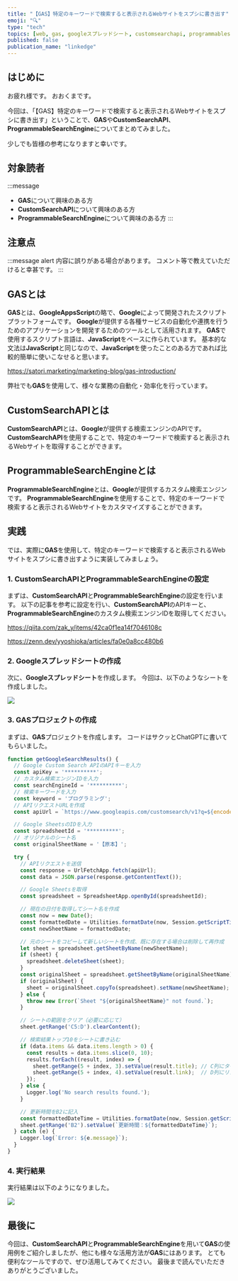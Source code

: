 ```yaml
---
title: "【GAS】特定のキーワードで検索すると表示されるWebサイトをスプシに書き出す"
emoji: "🔍"
type: "tech"
topics: [web, gas, googleスプレッドシート, customsearchapi, programmablesearchengine]
published: false
publication_name: "linkedge"
---
```


## はじめに

お疲れ様です。
おおくまです。

今回は、「【GAS】特定のキーワードで検索すると表示されるWebサイトをスプシに書き出す」ということで、**GAS**や**CustomSearchAPI**、**ProgrammableSearchEngine**についてまとめてみました。

少しでも皆様の参考になりますと幸いです。

## 対象読者

:::message
- **GAS**について興味のある方
- **CustomSearchAPI**について興味のある方
- **ProgrammableSearchEngine**について興味のある方
:::

## 注意点

:::message alert
内容に誤りがある場合があります。
コメント等で教えていただけると幸甚です。
:::

## GASとは
**GAS**とは、**GoogleAppsScript**の略で、**Google**によって開発されたスクリプトプラットフォームです。
**Google**が提供する各種サービスの自動化や連携を行うためのアプリケーションを開発するためのツールとして活用されます。
**GAS**で使用するスクリプト言語は、**JavaScript**をベースに作られています。
基本的な文法は**JavaScript**と同じなので、**JavaScript**を使ったことのある方であれば比較的簡単に使いこなせると思います。

https://satori.marketing/marketing-blog/gas-introduction/

弊社でも**GAS**を使用して、様々な業務の自動化・効率化を行っています。

## CustomSearchAPIとは
**CustomSearchAPI**とは、**Google**が提供する検索エンジンのAPIです。
**CustomSearchAPI**を使用することで、特定のキーワードで検索すると表示されるWebサイトを取得することができます。

## ProgrammableSearchEngineとは
**ProgrammableSearchEngine**とは、**Google**が提供するカスタム検索エンジンです。
**ProgrammableSearchEngine**を使用することで、特定のキーワードで検索すると表示されるWebサイトをカスタマイズすることができます。

## 実践
では、実際に**GAS**を使用して、特定のキーワードで検索すると表示されるWebサイトをスプシに書き出すように実装してみましょう。

### 1. **CustomSearchAPI**と**ProgrammableSearchEngine**の設定
まずは、**CustomSearchAPI**と**ProgrammableSearchEngine**の設定を行います。
以下の記事を参考に設定を行い、**CustomSearchAPI**のAPIキーと、**ProgrammableSearchEngine**のカスタム検索エンジンIDを取得してください。

https://qiita.com/zak_y/items/42ca0f1ea14f7046108c

https://zenn.dev/yyoshioka/articles/fa0e0a8cc480b6

### 2. **Googleスプレッドシート**の作成
次に、**Googleスプレッドシート**を作成します。
今回は、以下のようなシートを作成しました。

![](https://storage.googleapis.com/zenn-user-upload/3d9b24d2c15b-20240530.png)

### 3. **GAS**プロジェクトの作成
まずは、**GAS**プロジェクトを作成します。
コードはサクッとChatGPTに書いてもらいました。

```javascript
function getGoogleSearchResults() {
  // Google Custom Search APIのAPIキーを入力
  const apiKey = '**********';
  // カスタム検索エンジンIDを入力
  const searchEngineId = '**********';
  // 検索キーワードを入力
  const keyword = 'プログラミング';
  // APIリクエストURLを作成
  const apiUrl = `https://www.googleapis.com/customsearch/v1?q=${encodeURIComponent(keyword)}&cx=${searchEngineId}&key=${apiKey}`;

  // Google SheetsのIDを入力
  const spreadsheetId = '**********';
  // オリジナルのシート名
  const originalSheetName = '【原本】';

  try {
    // APIリクエストを送信
    const response = UrlFetchApp.fetch(apiUrl);
    const data = JSON.parse(response.getContentText());

    // Google Sheetsを取得
    const spreadsheet = SpreadsheetApp.openById(spreadsheetId);

    // 現在の日付を取得してシート名を作成
    const now = new Date();
    const formattedDate = Utilities.formatDate(now, Session.getScriptTimeZone(), 'yyyy/MM/dd');
    const newSheetName = formattedDate;

    // 元のシートをコピーして新しいシートを作成、既に存在する場合は削除して再作成
    let sheet = spreadsheet.getSheetByName(newSheetName);
    if (sheet) {
      spreadsheet.deleteSheet(sheet);
    }
    const originalSheet = spreadsheet.getSheetByName(originalSheetName);
    if (originalSheet) {
      sheet = originalSheet.copyTo(spreadsheet).setName(newSheetName);
    } else {
      throw new Error(`Sheet "${originalSheetName}" not found.`);
    }

    // シートの範囲をクリア（必要に応じて）
    sheet.getRange('C5:D').clearContent();

    // 検索結果トップ10をシートに書き込む
    if (data.items && data.items.length > 0) {
      const results = data.items.slice(0, 10);
      results.forEach((result, index) => {
        sheet.getRange(5 + index, 3).setValue(result.title); // C列にタイトル
        sheet.getRange(5 + index, 4).setValue(result.link);  // D列にリンク
      });
    } else {
      Logger.log('No search results found.');
    }

    // 更新時間をB2に記入
    const formattedDateTime = Utilities.formatDate(now, Session.getScriptTimeZone(), 'yyyy/MM/dd HH:mm:ss');
    sheet.getRange('B2').setValue(`更新時間：${formattedDateTime}`);
  } catch (e) {
    Logger.log(`Error: ${e.message}`);
  }
}
```

### 4. 実行結果
実行結果は以下のようになりました。

![](https://storage.googleapis.com/zenn-user-upload/4778a069ae2c-20240606.png)

## 最後に
今回は、**CustomSearchAPI**と**ProgrammableSearchEngine**を用いて**GAS**の使用例をご紹介しましたが、他にも様々な活用方法が**GAS**にはあります。
とても便利なツールですので、ぜひ活用してみてください。
最後まで読んでいただきありがとうございました。
